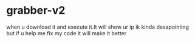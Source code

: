 # grabber-v2
when u download it and execute it.It will show ur ip ik kinda desapointing but if u help me fix my code it will make it better

